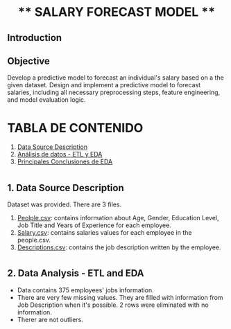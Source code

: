 # <h1 align=center> ** SALARY FORECAST MODEL ** </h1>

## Introduction


## Objective

Develop a predictive model to forecast an individual's salary based on a the given dataset.
Design and implement a predictive model to forecast salaries, including all necessary preprocessing steps, feature engineering, and model evaluation logic.


# TABLA DE CONTENIDO
1. [Data Source Description](#1)
2. [Análisis de datos - ETL y EDA](#2)
3. [Principales Conclusiones de EDA](#3)



# <h2 id="1">**1. Data Source Description**</h2>

Dataset was provided. There are 3 files.
1. [Peolple.csv](./datasets/1.%20Original%20Dataset/people.csv): contains information about Age, Gender, Education Level, Job Title and Years of Experience for each employee.
2. [Salary.csv](./datasets/1.%20Original%20Dataset/salary.csv): contains salaries values for each employee in the people.csv.
3. [Descriptions.csv](./datasets/1.%20Original%20Dataset/descriptions.csv): contains the job description written by the employee.


# <h2 id="2">**2. Data Analysis - ETL and EDA**</h2>

- Data contains 375 employees' jobs information.
- There are very few missing values. They are filled with information from Job Description when it's possible. 2 rows were eliminated with no information.
- Therer are not outliers.
